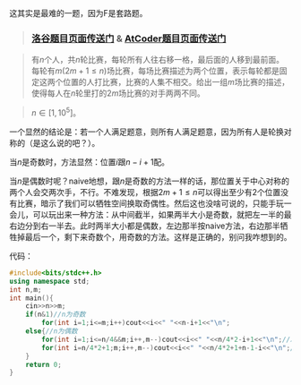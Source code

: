 这其实是最难的一题，因为F是套路题。

>### [洛谷题目页面传送门](https://www.luogu.com.cn/problem/AT5237) & [AtCoder题目页面传送门](https://atcoder.jp/contests/abc165/tasks/abc165_e)

>有$n$个人，共$n$轮比赛，每轮所有人往右移一格，最后面的人移到最前面。每轮有$m(2m+1\leq n)$场比赛，每场比赛描述为两个位置，表示每轮都是固定这两个位置的人打比赛，比赛的人集不相交。给出一组$m$场比赛的描述，使得每人在$n$轮里打的$2m$场比赛的对手两两不同。

>$n\in\left[1,10^5\right]$。

一个显然的结论是：若一个人满足题意，则所有人满足题意，因为所有人是轮换对称的（是这么说的吧？）。

当$n$是奇数时，方法显然：位置$i$跟$n-i+1$配。

当$n$是偶数时呢？naive地想，跟$n$是奇数的方法一样的话，那位置关于中心对称的两个人会交两次手，不行。不难发现，根据$2m+1\leq n$可以得出至少有$2$个位置没有比赛，暗示了我们可以牺牲空间换取奇偶性。然后这也没啥可说的，只能手玩一会儿，可以玩出来一种方法：从中间截半，如果两半大小是奇数，就把左一半的最右边分到右一半去。此时两半大小都是偶数，左边那半按naive方法，右边那半牺牲掉最后一个，剩下来奇数个，用奇数的方法。这样是正确的，别问我咋想到的。

代码：
```cpp
#include<bits/stdc++.h>
using namespace std;
int n,m;
int main(){
	cin>>n>>m;
	if(n&1)//n为奇数 
		for(int i=1;i<=m;i++)cout<<i<<" "<<n-i+1<<"\n";
	else{//n为偶数 
		for(int i=1;i<=n/4&&m;i++,m--)cout<<i<<" "<<n/4*2-i+1<<"\n";//左一半 
		for(int i=n/4*2+1;m;i++,m--)cout<<i<<" "<<n/4*2+1+n-1-i<<"\n";//右一半 
	}
	return 0;
}
```
